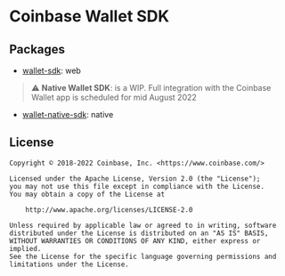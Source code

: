 # Coinbase Wallet SDK

## Packages

- [wallet-sdk](packages/wallet-sdk/): web

> :warning: **Native Wallet SDK**: is a WIP. Full integration with the Coinbase Wallet app is scheduled for mid August 2022
- [wallet-native-sdk](packages/wallet-native-sdk/): native

## License

```
Copyright © 2018-2022 Coinbase, Inc. <https://www.coinbase.com/>

Licensed under the Apache License, Version 2.0 (the "License");
you may not use this file except in compliance with the License.
You may obtain a copy of the License at

    http://www.apache.org/licenses/LICENSE-2.0

Unless required by applicable law or agreed to in writing, software
distributed under the License is distributed on an "AS IS" BASIS,
WITHOUT WARRANTIES OR CONDITIONS OF ANY KIND, either express or implied.
See the License for the specific language governing permissions and
limitations under the License.
```
